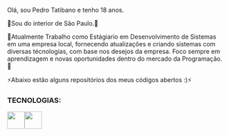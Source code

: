 Olá, sou Pedro Tatibano e tenho 18 anos. </br>


🔭Sou do interior de São Paulo.🔭</br>

🌱Atualmente Trabalho como Estágiario em Desenvolvimento de Sistemas em uma empresa local, fornecendo atualizações e criando sistemas com diversas técnologias, com base nos desejos da empresa.
Foco sempre em aprendizagem e novas oportunidades dentro do mercado da Programação.🌱</br>


⚡Abaixo estão alguns repositórios dos meus códigos abertos :)⚡</br>

<h3>TECNOLOGIAS:</h3>

<img src="https://cdn.jsdelivr.net/gh/devicons/devicon/icons/css3/css3-original.svg" width ="40" height="40"/><img src="https://cdn.jsdelivr.net/gh/devicons/devicon/icons/docker/docker-original.svg" width ="40" height="40" />


